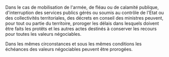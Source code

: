 Dans le cas de mobilisation de l'armée, de fléau ou de calamité publique, d'interruption des services publics gérés ou soumis au contrôle de l'Etat ou des collectivités territoriales, des décrets en conseil des ministres peuvent, pour tout ou partie du territoire, proroger les délais dans lesquels doivent être faits les protêts et les autres actes destinés à conserver les recours pour toutes les valeurs négociables.

Dans les mêmes circonstances et sous les mêmes conditions les échéances des valeurs négociables peuvent être prorogées.
